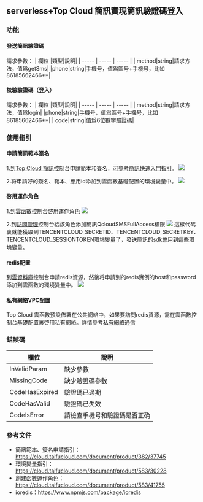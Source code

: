 ## serverless+Top Cloud 簡訊實現簡訊驗證碼登入
### 功能
#### 發送簡訊驗證碼
請求參數：
| 欄位 |類型|說明|
| ----- | ----- | ----- |
| method|string|請求方法，值爲getSms|
|phone|string|手機号，值爲區号+手機号，比如86185662466**|

#### 校驗驗證碼（登入）
請求參數：
| 欄位 |類型|說明|
| ----- | ----- | ----- |
| method|string|請求方法，值爲login|
|phone|string|手機号，值爲區号+手機号，比如86185662466**|
| code|string|值爲6位數字驗證碼|

### 使用指引
#### 申請簡訊範本簽名
1.到[Top Cloud 簡訊](https://console.cloud.taifucloud.com/smsv2)控制台申請範本和簽名，[可參考簡訊快速入門指引](https://cloud.taifucloud.com/document/product/382/37745)。
![](https://main.qcloudimg.com/raw/77077f26f43d748d4ef3ecfb1434c505.png)

2.将申請好的簽名、範本、應用id添加到雲函數基礎配置的環境變量中。
![](https://main.qcloudimg.com/raw/c64e457c6bb405c26c4b914e2864e108.png)

#### 啓用運作角色
1.到[雲函數](https://console.cloud.taifucloud.com/scf)控制台啓用運作角色
![](https://main.qcloudimg.com/raw/1df31ef445fd6d8782e80431b059ae79.png)

2.到[訪問管理](https://console.cloud.taifucloud.com/cam/role)控制台給該角色添加簡訊QcloudSMSFullAccess權限
![](https://main.qcloudimg.com/raw/accb8fe057f2790e8ac9244d08e69259.png)
這樣代碼裏就能獲取到TENCENTCLOUD_SECRETID、TENCENTCLOUD_SECRETKEY、TENCENTCLOUD_SESSIONTOKEN環境變量了，發送簡訊的sdk會用到這些環境變量。

#### redis配置
到[雲資料庫](https://console.cloud.taifucloud.com/redis)控制台申請redis資源，然後将申請到的redis實例的host和password添加到雲函數的環境變量中。
![](https://main.qcloudimg.com/raw/2a3eca4ea7a26829b9a37b01d3257fdc.png)

#### 私有網絡VPC配置
Top Cloud 雲函數預設佈署在公共網絡中，如果要訪問redis資源，需在雲函數控制台基礎配置裏啓用私有網絡。詳情參考[私有網絡通信](https://cloud.taifucloud.com/document/product/583/19703)

### 錯誤碼
| 欄位 |說明|
| ----- | ----- |
| InValidParam|缺少參數|
| MissingCode|缺少驗證碼參數|
| CodeHasExpired|驗證碼已過期|
| CodeHasValid|驗證碼已失效|
| CodeIsError|請檢查手機号和驗證碼是否正确|

### 參考文件
* 簡訊範本、簽名申請指引：https://cloud.taifucloud.com/document/product/382/37745
* 環境變量指引：https://cloud.taifucloud.com/document/product/583/30228
* 創建函數運作角色：https://cloud.taifucloud.com/document/product/583/41755
* ioredis：https://www.npmjs.com/package/ioredis